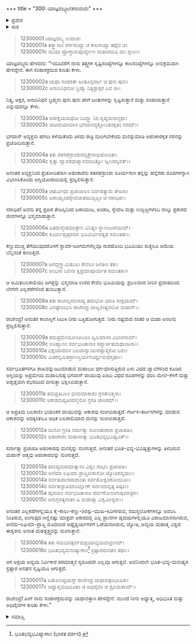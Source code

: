 +++
title = "300: ಯಾಜ್ಞವಲ್ಕ್ಯಜನಕಸಂವಾದಃ"
+++

<details><summary>ಪ್ರವೇಶ</summary>


।।   ಓಂ ಓಂ ನಮೋ ನಾರಾಯಣಾಯ।।   ಶ್ರೀ ವೇದವ್ಯಾಸಾಯ ನಮಃ ।।

ಶ್ರೀ ಕೃಷ್ಣದ್ವೈಪಾಯನ ವೇದವ್ಯಾಸ ವಿರಚಿತ  

**ಶ್ರೀ ಮಹಾಭಾರತ**

**ಶಾಂತಿ ಪರ್ವ**

**ಮೋಕ್ಷಧರ್ಮ ಪರ್ವ**

**ಅಧ್ಯಾಯ 300**


</details>

<details><summary>ಸಾರ</summary>

ಸಂಹಾರಕ್ರಮದ ವರ್ಣನೆ (1-17).


</details>


> 12300001 ಯಾಜ್ಞವಲ್ಕ್ಯ ಉವಾಚ।   
12300001a ತತ್ತ್ವಾನಾಂ ಸರ್ಗಸಂಖ್ಯಾ ಚ ಕಾಲಸಂಖ್ಯಾ ತಥೈವ ಚ।  
12300001c ಮಯಾ ಪ್ರೋಕ್ತಾನುಪೂರ್ವ್ಯೇಣ ಸಂಹಾರಮಪಿ ಮೇ ಶೃಣು।।

ಯಾಜ್ಞವಲ್ಕ್ಯನು ಹೇಳಿದನು: “ಇದೂವರೆಗೆ ನಾನು ತತ್ತ್ವಗಳ ಸೃಷ್ಟಿಸಂಖ್ಯೆಗಳನ್ನೂ ಕಾಲಸಂಖ್ಯೆಗಳನ್ನೂ ಅನುಕ್ರಮವಾಗಿ ಹೇಳಿದ್ದೇನೆ. ಈಗ ಸಂಹಾರಕ್ರಮದ ಕುರಿತು ಕೇಳು.

> 12300002a ಯಥಾ ಸಂಹರತೇ ಜಂತೂನ್ಸಸರ್ಜ ಚ ಪುನಃ ಪುನಃ।  
12300002c ಅನಾದಿನಿಧನೋ ಬ್ರಹ್ಮಾ ನಿತ್ಯಶ್ಚಾಕ್ಷರ ಏವ ಚ।।

ನಿತ್ಯ, ಅಕ್ಷರ, ಅನಾದಿನಿಧನ ಬ್ರಹ್ಮನು ಪುನಃ ಪುನಃ ಹೇಗೆ ಜಂತುಗಳನ್ನು ಸೃಷ್ಟಿಸುತ್ತಾನೆ ಮತ್ತು ಸಂಹರಿಸುತ್ತಾನೆ ಎನ್ನುವುದನ್ನೂ ಕೇಳು.

> 12300003a ಅಹಃಕ್ಷಯಮಥೋ ಬುದ್ಧ್ವಾ ನಿಶಿ ಸ್ವಪ್ನಮನಾಸ್ತಥಾ।  
12300003c ಚೋದಯಾಮಾಸ ಭಗವಾನವ್ಯಕ್ತೋಽಹಂಕೃತಂ ನರಮ್।।

ಭಗವಾನ್ ಅವ್ಯಕ್ತನು ಹಗಲು ಕಳೆಯಿತೆಂದು ತಿಳಿದು ರಾತ್ರಿ ಮಲಗಬೇಕೆಂದು ಮನಸ್ಸುಮಾಡಿ ಅಹಂಕಾರಕೃತ ನರನನ್ನು ಪ್ರಚೋದಿಸುತ್ತಾನೆ.

> 12300004a ತತಃ ಶತಸಹಸ್ರಾಂಶುರವ್ಯಕ್ತೇನಾಭಿಚೋದಿತಃ।  
12300004c ಕೃತ್ವಾ ದ್ವಾದಶಧಾತ್ಮಾನಮಾದಿತ್ಯೋ ಜ್ವಲದಗ್ನಿವತ್।।

ಅನಂತರ ಅವ್ಯಕ್ತನಿಂದ ಪ್ರಚೋದಿತನಾಗಿ ಅಹಂಕಾರನು ಶತಸಹಸ್ರಾಂಶು ಸೂರ್ಯನಾಗಿ ತನ್ನನ್ನು ಹನ್ನೆರಡು ರೂಪಗಳನ್ನಾಗಿ ವಿಭಾಗಿಸಿಕೊಂಡು ಅಗ್ನಿಯೋಪಾದಿಯಲ್ಲಿ ಪ್ರಜ್ವಲಿಸುತ್ತಾನೆ.

> 12300005a ಚತುರ್ವಿಧಂ ಪ್ರಜಾಜಾಲಂ ನಿರ್ದಹತ್ಯಾಶು ತೇಜಸಾ।  
12300005c ಜರಾಯ್ವಂಡಸ್ವೇದಜಾತಮುದ್ಭಿಜ್ಜಂ ಚ ನರಾಧಿಪ।।

ನರಾಧಿಪ! ಅವನು ತನ್ನ ಪ್ರಖರ ತೇಜಸ್ಸಿನಿಂದ ಜರಾಯುಜ, ಅಂಡಜ, ಸ್ವೇದಜ ಮತ್ತು ಉದ್ಭಿಜ್ಜಗಳೆಂಬ ನಾಲ್ಕು ಪ್ರಕಾರದ ಜೀವಗಳನ್ನೂ ಭಸ್ಮಮಾಡುತ್ತಾನೆ.

> 12300006a ಏತದುನ್ಮೇಷಮಾತ್ರೇಣ ವಿನಿಷ್ಟಂ ಸ್ಥಾಣುಜಂಗಮಮ್।  
12300006c ಕೂರ್ಮಪೃಷ್ಠಸಮಾ ಭೂಮಿರ್ಭವತ್ಯಥ ಸಮಂತತಃ।।

ಕಣ್ಣುಮುಚ್ಚಿ ತೆಗೆಯುವುದರೊಳಗೆ ಸ್ಥಾವರ-ಜಂಗಮಗಳೆಲ್ಲವೂ ನಾಶಹೊಂದಿ ಭೂಮಿಯು ಸುತ್ತಲೂ ಆಮೆಯ ಬೆನ್ನಿನಂತೆ ಕಾಣುತ್ತದೆ.

> 12300007a ಜಗದ್ದಗ್ಧ್ವಾಮಿತಬಲಃ ಕೇವಲಂ ಜಗತೀಂ ತತಃ।  
12300007c ಅಂಭಸಾ ಬಲಿನಾ ಕ್ಷಿಪ್ರಮಾಪೂರ್ಯತ ಸಮಂತತಃ।।

ಆ ಅಮಿತಬಲಶಾಲಿಯು ಜಗತ್ತನ್ನು ಭಸ್ಮಮಾಡಿ ಉಳಿದ ಕೇವಲ ಭೂಮಿಯನ್ನು ಪ್ರಬಲವಾದ ನೀರಿನ ಪ್ರವಾಹದಿಂದ ಬೇಗನೇ ಎಲ್ಲಕಡೆಗಳಿಂದ ತುಂಬುತ್ತಾನೆ.

> 12300008a ತತಃ ಕಾಲಾಗ್ನಿಮಾಸಾದ್ಯ ತದಂಭೋ ಯಾತಿ ಸಂಕ್ಷಯಮ್।  
12300008c ವಿನಷ್ಟೇಽಂಭಸಿ ರಾಜೇಂದ್ರ ಜಾಜ್ವಲೀತ್ಯನಲೋ ಮಹಾನ್।।

ರಾಜೇಂದ್ರ! ಅನಂತರ ಕಾಲಾಗ್ನಿಗೆ ಸಿಲುಕಿ ನೀರು ಬತ್ತಿಹೋಗುತ್ತದೆ. ನೀರು ನಷ್ಟವಾದ ನಂತರ ಆ ಮಹಾ ಅನಲನು ಪ್ರಜ್ವಲಿಸುತ್ತಾನೆ.

> 12300009a ತಮಪ್ರಮೇಯೋಽತಿಬಲಂ ಜ್ವಲಮಾನಂ ವಿಭಾವಸುಮ್।  
12300009c ಊಷ್ಮಾಣಂ ಸರ್ವಭೂತಾನಾಂ ಸಪ್ತಾರ್ಚಿಷಮಥಾಂಜಸಾ।।  
12300010a ಭಕ್ಷಯಾಮಾಸ ಬಲವಾನ್ವಾಯುರಷ್ಟಾತ್ಮಕೋ ಬಲೀ।  
12300010c ವಿಚರನ್ನಮಿತಪ್ರಾಣಸ್ತಿರ್ಯಗೂರ್ಧ್ವಮಧಸ್ತಥಾ।।

ಸರ್ವಭೂತಗಳಿಗೂ ಶಾಖವನ್ನುಂಟುಮಾಡುವ ಮಹಾಬಲ ಧಗ-ಧಗಿಸುತ್ತಿರುವ ಏಳು ವಿಧದ ಜ್ವಾಲೆಗಳಿಂದ ಕೂಡಿದ ಅಗ್ನಿಯನ್ನು ಅಪ್ರಮೇಯ ಮಹಾಬಲಿಷ್ಠ ಭಗವಾನ್ ವಾಯುವು ಎಂಟು ವಿಧದ ರೂಪಗಳನ್ನು ಧರಿಸಿ ಮೇಲೆ-ಕೆಳಗೆ ಮತ್ತು ಅಡ್ಡಡ್ಡವಾಗಿ ರಭಸದಿಂದ ಬೀಸುತ್ತಾ ಭಕ್ಷಿಸಿಬಿಡುತ್ತಾನೆ.

> 12300011a ತಮಪ್ರತಿಬಲಂ ಭೀಮಮಾಕಾಶಂ ಗ್ರಸತೇಽತ್ಮನಾ।  
12300011c ಆಕಾಶಮಪ್ಯತಿನದನ್ಮನೋ ಗ್ರಸತಿ ಚಾರಿಕಮ್।।

ಆ ಅಪ್ರತಿಮ ಬಲಶಾಲೀ ಭಯಂಕರ ವಾಯುವನ್ನು ಆಕಾಶವು ನುಂಗಿಬಿಡುತ್ತದೆ. ಗರ್ಜನ-ತರ್ಜನಗಳನ್ನು ಮಾಡುವ ಆಕಾಶವನ್ನು ಅದಕ್ಕಿಂತಲೂ ಅಧಿಕ ಬಲಶಾಲಿಯಾದ ಮನಸ್ಸು ನುಂಗಿಬಿಡುತ್ತದೆ.

> 12300012a ಮನೋ ಗ್ರಸತಿ ಸರ್ವಾತ್ಮಾ ಸೋಽಹಂಕಾರಃ ಪ್ರಜಾಪತಿಃ।  
12300012c ಅಹಂಕಾರಂ ಮಹಾನಾತ್ಮಾ ಭೂತಭವ್ಯಭವಿಷ್ಯವಿತ್।।

ಸರ್ವಾತ್ಮಾ ಪ್ರಜಾಪತಿ ಅಹಂಕಾರವು ಮನಸ್ಸನ್ನು ನುಂಗುತ್ತದೆ. ಅನಂತರ ಭೂತ-ಭವ್ಯ-ಭವಿಷ್ಯತ್ತುಗಳನ್ನು ತಿಳಿದಿರುವ ಮಹಾನ್ ಆತ್ಮವು ಅಹಂಕಾರವನ್ನು ನುಂಗುತ್ತದೆ.

> 12300013a ತಮಪ್ಯನುಪಮಾತ್ಮಾನಂ ವಿಶ್ವಂ ಶಂಭುಃ ಪ್ರಜಾಪತಿಃ।  
12300013c ಅಣಿಮಾ ಲಘಿಮಾ ಪ್ರಾಪ್ತಿರೀಶಾನೋ ಜ್ಯೋತಿರವ್ಯಯಃ।।  
12300014a ಸರ್ವತಃಪಾಣಿಪಾದಾಂತಃ ಸರ್ವತೋಕ್ಷಿಶಿರೋಮುಖಃ।  
12300014c ಸರ್ವತಃಶ್ರುತಿಮಾಽಲ್ಲೋಕೇ ಸರ್ವಮಾವೃತ್ಯ ತಿಷ್ಠತಿ।।  
12300015a ಹೃದಯಂ ಸರ್ವಭೂತಾನಾಂ ಪರ್ವಣೋಽಂಗುಷ್ಠಮಾತ್ರಕಃ।  
12300015c ಅನುಗ್ರಸತ್ಯನಂತಂ ಹಿ ಮಹಾತ್ಮಾ ವಿಶ್ವಮೀಶ್ವರಃ।।

ಅನಂತರ ಎಲ್ಲಕಡೆಗಳಲ್ಲಿಯೂ ಕೈ-ಕಾಲು-ಕಣ್ಣು-ಶಿರಸ್ಸು-ಮುಖ-ಕಿವಿಗಳಿರುವ, ಸಮಸ್ತಲೋಕಗಳನ್ನೂ ಆವರಿಸಿ ನಿಂತಿರುವ, ಅಂಗುಷ್ಠದ ಗಿಣ್ಣಿನಷ್ಟು ಮಾತ್ರವೇ ಆಕಾರದಲ್ಲಿ ಎಲ್ಲ ಪ್ರಾಣಿಗಳ ಹೃದಯಗಳಲ್ಲಿಯೂ ವಿರಾಜಮಾನನಾಗಿರುವ, ಅಣಿಮ-ಲಘಿಮಾ-ಪ್ರಾಪ್ತಿ ಮೊದಲಾದ ಅಷ್ಟೈಶ್ವರ್ಯಗಳಿಗೆ ಒಡೆಯನಾಗಿರುವ, ಜ್ಯೋತಿ, ಅವ್ಯಯ ಮಹಾತ್ಮ ವಿಶ್ವದ ಈಶ್ವರನು ಅನಂತ ಮಹತ್ತತ್ತ್ವವನ್ನು ನುಂಗುತ್ತಾನೆ.

> 12300016a ತತಃ ಸಮಭವತ್ಸರ್ವಮಕ್ಷಯಾವ್ಯಯಮವ್ರಣಮ್।  
12300016c ಭೂತಭವ್ಯಮನುಷ್ಯಾಣಾಂ[^1] ಸ್ರಷ್ಟಾರಮನಘಂ ತಥಾ।।

ಆಗ ಅಕ್ಷಯ ಅವ್ಯಯ ನಿರ್ವಿಕಾರ ಪರಮಾತ್ಮನ ಸ್ವರೂಪವೇ ಎಲ್ಲವೂ ಆಗುತ್ತವೆ. ಅವನಿಂದಲೇ ಭೂತ-ಭವ್ಯ-ಮನುಷ್ಯರ ಸ್ರಷ್ಟಾರ ಅನಘನ ಸೃಷ್ಟಿಯೂ ಆಗುತ್ತದೆ.

> 12300017a ಏಷೋಽಪ್ಯಯಸ್ತೇ ರಾಜೇಂದ್ರ ಯಥಾವತ್ಪರಿಭಾಷಿತಃ।  
12300017c ಅಧ್ಯಾತ್ಮಮಧಿಭೂತಂ ಚ ಅಧಿದೈವಂ ಚ ಶ್ರೂಯತಾಮ್।।

ರಾಜೇಂದ್ರ! ಹೀಗೆ ನಾನು ಸಂಹಾರಕ್ರಮವನ್ನು ಯಥಾವತ್ತಾಗಿ ಹೇಳಿದ್ದೇನೆ. ಮುಂದೆ ನೀನು ಅಧ್ಯಾತ್ಮ, ಅಧಿಭೂತ ಮತ್ತು ಅಧಿದೈವಗಳ ಕುರಿತು ಕೇಳು.”

<details><summary>ಸಮಾಪ್ತಿ</summary>
ಇತಿ ಶ್ರೀಮಹಾಭಾರತೇ ಶಾಂತಿ ಪರ್ವಣಿ ಮೋಕ್ಷಧರ್ಮ ಪರ್ವಣಿ ಯಾಜ್ಞವಲ್ಕ್ಯಜನಕಸಂವಾದೇ ತ್ರಿಶತತಮೋಽಧ್ಯಾಯಃ।।  
ಇದು ಶ್ರೀಮಹಾಭಾರತದಲ್ಲಿ ಶಾಂತಿ ಪರ್ವದಲ್ಲಿ ಮೋಕ್ಷಧರ್ಮ ಪರ್ವದಲ್ಲಿ ಯಾಜ್ಞವಲ್ಕ್ಯಜನಕಸಂವಾದ ಎನ್ನುವ ಮುನ್ನೂರನೇ ಅಧ್ಯಾಯವು.


</details>

[^1]: ಭೂತಭವ್ಯಭವಿಷ್ಯಾಣಾಂ (ಭಾರತ ದರ್ಶನ).
